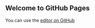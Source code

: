 ## Welcome to GitHub Pages

You can use the [editor on GitHub](https://github.com/adamK563/Data-Science-Gaming-Project/edit/gh-pages/index.md)


